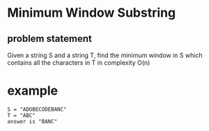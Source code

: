 # Minimum Window Substring

## problem statement

Given a string S and a string T, find the minimum window in S which contains all the characters in T in complexity O(n)

# example

```
S = "ADOBECODEBANC"
T = "ABC"
answer is "BANC"
```